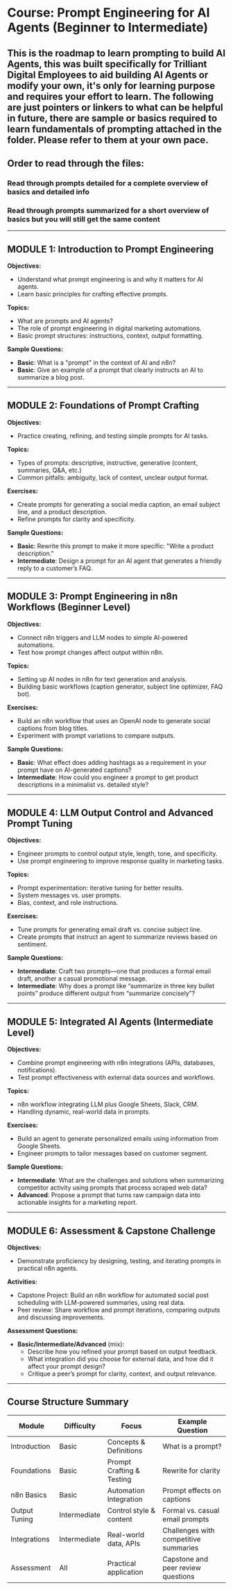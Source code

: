 # Course: Prompt Engineering for AI Agents (Beginner to Intermediate)

This is the roadmap to learn prompting to build AI Agents, this was built specifically for Trilliant Digital Employees to aid building AI Agents or modify your own, it's only for learning purpose and requires your effort to learn. The following are just pointers or linkers to what can be helpful in future, there are sample or basics required to learn fundamentals of prompting attached in the folder. Please refer to them at your own pace.
---
## Order to read through the files:

### Read through prompts detailed for a complete overview of basics and detailed info
### Read through prompts summarized for a short overview of basics but you will still get the same content

---
## MODULE 1: Introduction to Prompt Engineering

**Objectives:**
- Understand what prompt engineering is and why it matters for AI agents.
- Learn basic principles for crafting effective prompts.

**Topics:**
- What are prompts and AI agents?
- The role of prompt engineering in digital marketing automations.
- Basic prompt structures: instructions, context, output formatting.

**Sample Questions:**
- **Basic**: What is a "prompt" in the context of AI and n8n?
- **Basic**: Give an example of a prompt that clearly instructs an AI to summarize a blog post.

---

## MODULE 2: Foundations of Prompt Crafting

**Objectives:**
- Practice creating, refining, and testing simple prompts for AI tasks.

**Topics:**
- Types of prompts: descriptive, instructive, generative (content, summaries, Q&A, etc.)
- Common pitfalls: ambiguity, lack of context, unclear output format.

**Exercises:**
- Create prompts for generating a social media caption, an email subject line, and a product description.
- Refine prompts for clarity and specificity.

**Sample Questions:**
- **Basic**: Rewrite this prompt to make it more specific: "Write a product description."
- **Intermediate**: Design a prompt for an AI agent that generates a friendly reply to a customer’s FAQ.

---

## MODULE 3: Prompt Engineering in n8n Workflows (Beginner Level)

**Objectives:**
- Connect n8n triggers and LLM nodes to simple AI-powered automations.
- Test how prompt changes affect output within n8n.

**Topics:**
- Setting up AI nodes in n8n for text generation and analysis.
- Building basic workflows (caption generator, subject line optimizer, FAQ bot).

**Exercises:**
- Build an n8n workflow that uses an OpenAI node to generate social captions from blog titles.
- Experiment with prompt variations to compare outputs.

**Sample Questions:**
- **Basic**: What effect does adding hashtags as a requirement in your prompt have on AI-generated captions?
- **Intermediate**: How could you engineer a prompt to get product descriptions in a minimalist vs. detailed style?

---

## MODULE 4: LLM Output Control and Advanced Prompt Tuning

**Objectives:**
- Engineer prompts to control output style, length, tone, and specificity.
- Use prompt engineering to improve response quality in marketing tasks.

**Topics:**
- Prompt experimentation: iterative tuning for better results.
- System messages vs. user prompts.
- Bias, context, and role instructions.

**Exercises:**
- Tune prompts for generating email draft vs. concise subject line.
- Create prompts that instruct an agent to summarize reviews based on sentiment.

**Sample Questions:**
- **Intermediate**: Craft two prompts—one that produces a formal email draft, another a casual promotional message.
- **Intermediate**: Why does a prompt like “summarize in three key bullet points” produce different output from “summarize concisely”?

---

## MODULE 5: Integrated AI Agents (Intermediate Level)

**Objectives:**
- Combine prompt engineering with n8n integrations (APIs, databases, notifications).
- Test prompt effectiveness with external data sources and workflows.

**Topics:**
- n8n workflow integrating LLM plus Google Sheets, Slack, CRM.
- Handling dynamic, real-world data in prompts.

**Exercises:**
- Build an agent to generate personalized emails using information from Google Sheets.
- Engineer prompts to tailor messages based on customer segment.

**Sample Questions:**
- **Intermediate**: What are the challenges and solutions when summarizing competitor activity using prompts that process scraped web data?
- **Advanced**: Propose a prompt that turns raw campaign data into actionable insights for a marketing report.

---

## MODULE 6: Assessment & Capstone Challenge

**Objectives:**
- Demonstrate proficiency by designing, testing, and iterating prompts in practical n8n agents.

**Activities:**
- Capstone Project: Build an n8n workflow for automated social post scheduling with LLM-powered summaries, using real data.
- Peer review: Share workflow and prompt iterations, comparing outputs and discussing improvements.

**Assessment Questions:**
- **Basic/Intermediate/Advanced** (mix):
    - Describe how you refined your prompt based on output feedback.
    - What integration did you choose for external data, and how did it affect your prompt design?
    - Critique a peer’s prompt for clarity, context, and output relevance.

---

## Course Structure Summary

| Module        | Difficulty | Focus                          | Example Question                           |
|---------------|------------|--------------------------------|--------------------------------------------|
| Introduction  | Basic      | Concepts & Definitions         | What is a prompt?                          |
| Foundations   | Basic      | Prompt Crafting & Testing      | Rewrite for clarity                        |
| n8n Basics    | Basic      | Automation Integration         | Prompt effects on captions                 |
| Output Tuning | Intermediate| Control style & content        | Formal vs. casual email prompts            |
| Integrations  | Intermediate| Real-world data, APIs          | Challenges with competitive summaries      |
| Assessment    | All        | Practical application           | Capstone and peer review questions         |
